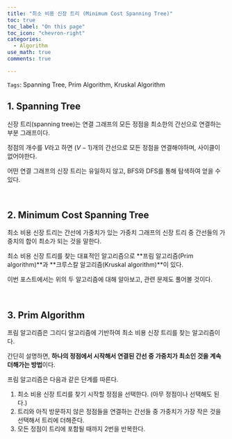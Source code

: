 ```yaml
---
title: "최소 비용 신장 트리 (Minimum Cost Spanning Tree)"
toc: true
toc_label: "On this page"
toc_icon: "chevron-right"
categories:    
  - Algorithm
use_math: true
comments: true

---
```


`Tags`: Spanning Tree, Prim Algorithm, Kruskal Algorithm

## 1. Spanning Tree

신장 트리(spanning tree)는 연결 그래프의 모든 정점을 최소한의 간선으로 연결하는 부분 그래프이다.

정점의 개수를 $V$라고 하면 ($V-1$)개의 간선으로 모든 정점을 연결해야하며, 사이클이 없어야한다.

어떤 연결 그래프의 신장 트리는 유일하지 않고, BFS와 DFS를 통해 탐색하여 얻을 수 있다.

<br/>

## 2. Minimum Cost Spanning Tree

최소 비용 신장 트리는 간선에 가중치가 있는 가중치 그래프의 신장 트리 중 간선들의 가중치의 합이 최소가 되는 것을 말한다.

최소 비용 신장 트리를 찾는 대표적인 알고리즘으로 **프림 알고리즘(Prim algorithm)**과 **크루스칼 알고리즘(Kruskal algorithm)**이 있다.

이번 포스트에서는 위의 두 알고리즘에 대해 알아보고, 관련 문제도 풀어볼 것이다.

<br/>

## 3. Prim Algorithm

프림 알고리즘은 그리디 알고리즘에 기반하여 최소 비용 신장 트리를 찾는 알고리즘이다.

간단히 설명하면, **하나의 정점에서 시작해서 연결된 간선 중 가중치가 최소인 것을 계속 더해가는 방법**이다.

프림 알고리즘은 다음과 같은 단계를 따른다.

1. 최소 비용 신장 트리를 찾기 시작할 정점을 선택한다. (아무 정점이나 선택해도 된다.)
2. 트리와 아직 방문하지 않은 정점들을 연결하는 간선들 중 가중치가 가장 작은 것을 선택해서 트리에 더해준다.
3. 모든 정점이 트리에 포함될 때까지 2번을 반복한다.

















